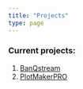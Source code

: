 ```yaml
---
title: "Projects"
type: page
---
```


### Current projects:

1. [BanQstream](/projects/banqstream/)
2. [PlotMakerPRO](/projects/plotmakerpro/)
